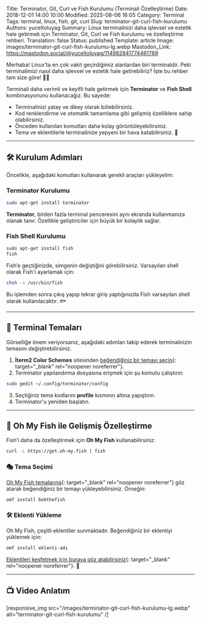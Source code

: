 Title: Terminator, Git, Curl ve Fish Kurulumu (Terminali Özelleştirme)
Date: 2018-12-01 14:00 10:00
Modified: 2025-08-06 16:05
Category: Terminal
Tags: terminal, linux, fish, git, curl
Slug: terminator-git-curl-fish-kurulumu
Authors: yuceltoluyag
Summary: Linux terminalinizi daha işlevsel ve estetik hale getirmek için Terminator, Git, Curl ve Fish kurulumu ve özelleştirme rehberi.
Translation: false
Status: published
Template: article
Image: images/terminator-git-curl-fish-kurulumu-lg.webp
Mastodon_Link: https://mastodon.social/@yuceltoluyag/114982841774461789



Merhaba! Linux’ta en çok vakit geçirdiğimiz alanlardan biri terminaldir. Peki terminalimizi nasıl daha işlevsel ve estetik hale getirebiliriz? İşte bu rehber tam size göre! 💪🚀

Terminali daha verimli ve keyifli hale getirmek için **Terminator** ve **Fish Shell** kombinasyonunu kullanacağız. Bu sayede:

- Terminalinizi yatay ve dikey olarak bölebilirsiniz.
- Kod renklendirme ve otomatik tamamlama gibi gelişmiş özelliklere sahip olabilirsiniz.
- Önceden kullanılan komutları daha kolay görüntüleyebilirsiniz.
- Tema ve eklentilerle terminalinize yepyeni bir hava katabilirsiniz. 🎨

---

## 🛠 Kurulum Adımları

Öncelikle, aşağıdaki komutları kullanarak gerekli araçları yükleyelim:

### Terminator Kurulumu

```bash
sudo apt-get install terminator
```

**Terminator**, birden fazla terminal penceresini aynı ekranda kullanmanıza olanak tanır. Özellikle geliştiriciler için büyük bir kolaylık sağlar.

### Fish Shell Kurulumu

```bash
sudo apt-get install fish
fish
```

Fish’e geçtiğinizde, simgenin değiştiğini görebilirsiniz. Varsayılan shell olarak Fish'i ayarlamak için:

```bash
chsh -s /usr/bin/fish
```

Bu işlemden sonra çıkış yapıp tekrar giriş yaptığınızda Fish varsayılan shell olarak kullanılacaktır. 🐟

---

## 🎨 Terminal Temaları

Görselliğe önem veriyorsanız, aşağıdaki adımları takip ederek terminalinizin temasını değiştirebilirsiniz.

1. **İterm2 Color Schemes** sitesinden [beğendiğiniz bir temayı seçin](http://iterm2colorschemes.com/){: target="_blank" rel="noopener noreferrer"}.
2. Terminator yapılandırma dosyasına erişmek için şu komutu çalıştırın:

```bash
sudo gedit ~/.config/terminator/config
```

3. Seçtiğiniz tema kodlarını **profile** kısmının altına yapıştırın.
4. Terminator'u yeniden başlatın.

---

## 🎩 Oh My Fish ile Gelişmiş Özelleştirme

Fish’i daha da özelleştirmek için **Oh My Fish** kullanabilirsiniz:

```bash
curl -L https://get.oh-my.fish | fish
```

### 🎭 Tema Seçimi

[Oh My Fish temalarına](https://github.com/oh-my-fish/oh-my-fish/blob/master/docs/Themes.md){: target="_blank" rel="noopener noreferrer"} göz atarak beğendiğiniz bir temayı yükleyebilirsiniz. Örneğin:

```bash
omf install bobthefish
```

### 🛠 Eklenti Yükleme

Oh My Fish, çeşitli eklentiler sunmaktadır. Beğendiğiniz bir eklentiyi yüklemek için:

```bash
omf install eklenti-adı
```

[Eklentileri keşfetmek için buraya göz atabilirsiniz](https://github.com/oh-my-fish){: target="_blank" rel="noopener noreferrer"}. 🤩

---

## 📺 Video Anlatım

<script type="module" src="https://cdn.jsdelivr.net/npm/@justinribeiro/lite-youtube@1/lite-youtube.min.js"></script>

<lite-youtube videoid="h78f3V4p09E"></lite-youtube>

[responsive_img src="/images/terminator-git-curl-fish-kurulumu-lg.webp" alt="terminator-git-curl-fish-kurulumu" /]